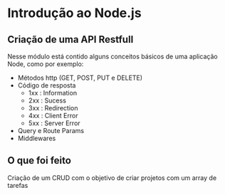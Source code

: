 # Introdução ao Node.js

## Criação de uma API Restfull

Nesse módulo está contido alguns conceitos básicos de uma aplicação Node, 
como por exemplo:

- Métodos http (GET, POST, PUT e DELETE)
- Código de resposta
  - 1xx : Information
  - 2xx : Sucess
  - 3xx : Redirection
  - 4xx : Client Error
  - 5xx : Server Error
- Query e Route Params
- Middlewares

## O que foi feito

Criação de um CRUD com o objetivo de criar projetos com um array de tarefas


